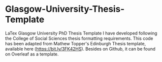 # Glasgow-University-Thesis-Template

LaTex Glasgow University PhD Thesis Template I have developed following the College of Social Sciences thesis formatting requirements. 
This code has been adapted from Mathew Topper's Edinburgh Thesis template, available here (https://bit.ly/3FK42HS). Besides on Github, it can be found on Overleaf as a template.
